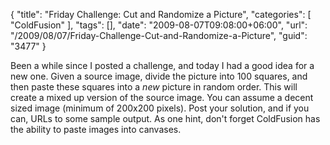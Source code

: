 {
	"title": "Friday Challenge: Cut and Randomize a Picture",
	"categories": [
		"ColdFusion"
	],
	"tags": [],
	"date": "2009-08-07T09:08:00+06:00",
	"url": "/2009/08/07/Friday-Challenge-Cut-and-Randomize-a-Picture",
	"guid": "3477"
}

Been a while since I posted a challenge, and today I had a good idea for a new one. Given a source image, divide the picture into 100 squares, and then paste these squares into a <i>new</i> picture in random order. This will create a mixed up version of the source image. You can assume a decent sized image (minimum of 200x200 pixels). Post your solution, and if you can, URLs to some sample output. As one hint, don't forget ColdFusion has the ability to paste images into canvases.